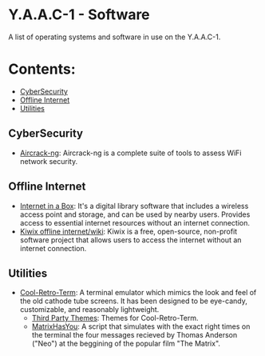 <!-- ======================================== yaac1-software.md Start ======================================== -->


<!-- ------------------------------ Intro Start ------------------------------ -->

# Y.A.A.C-1 - Software

A list of operating systems and software in use on the Y.A.A.C-1.

<!-- ------------------------------ Intro End ------------------------------ -->


<!-- ------------------------------ Overview Start ------------------------------ -->


# Contents:

- [CyberSecurity](#CyberSecurity)
- [Offline Internet](#Offline-Internet)
- [Utilities](#Utilities)

<!-- ------------------------------ Overview End ------------------------------ -->


<!-- ------------------------------ CyberSecurity Start ------------------------------ -->

## CyberSecurity
- [Aircrack-ng](http://www.aircrack-ng.org/): Aircrack-ng is a complete suite of tools to assess WiFi network security. 

<!-- ------------------------------ CyberSecurity End ------------------------------ -->

<!-- ------------------------------ Offline Internet Start ------------------------------ -->

## Offline Internet
- [Internet in a Box](https://internet-in-a-box.org/  ): It's a digital library software that includes a wireless access point and storage, and can be used by nearby users.  Provides access to essential internet resources without an internet connection.
- [Kiwix offline internet/wiki](https://www.kiwix.org/en/): Kiwix is a free, open-source, non-profit software project that allows users to access the internet without an internet connection.

<!-- ------------------------------ Offline Internet End ------------------------------ -->

<!-- ------------------------------ Utilities Start ------------------------------ -->

## Utilities
- [Cool-Retro-Term](https://github.com/Swordfish90/cool-retro-term?tab=readme-ov-file): A terminal emulator which mimics the look and feel of the old cathode tube screens. It has been designed to be eye-candy, customizable, and reasonably lightweight.
  - [Third Party Themes](https://github.com/Swordfish90/cool-retro-term/wiki/Third-Party-Themes): Themes for Cool-Retro-Term.
  - [MatrixHasYou](https://github.com/narkhy/MatrixHasYou?tab=readme-ov-file): A script that simulates with the exact right times on the terminal the four messages recieved by Thomas Anderson ("Neo") at the beggining of the popular film "The Matrix".

<!-- ------------------------------ Utilities End ------------------------------ -->

<!-- ------------------------------ Software End ------------------------------ -->


<!-- ------------------------------ Outro Start ------------------------------ -->

<!-- ------------------------------ Outro End ------------------------------ -->


<!-- ======================================== yaac1-software.md end ======================================== -->
